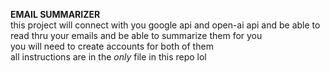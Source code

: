 **EMAIL SUMMARIZER**<br/>
this project will connect with you google api and open-ai api and be able to read thru your emails and be able to summarize them for you <br/>
you will need to create accounts for both of them <br/>
all instructions are in the _only_ file in this repo lol <br/>
